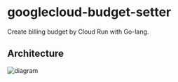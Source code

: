 # googlecloud-budget-setter

Create billing budget by Cloud Run with Go-lang.

## Architecture
![diagram](https://user-images.githubusercontent.com/8346818/206853925-dc0596ce-3e6a-48c2-b430-7afa3747f516.png)
